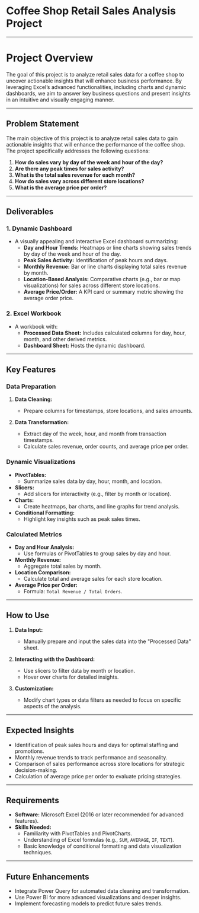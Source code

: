 # Coffee Shop Retail Sales Analysis Project

---

# **Project Overview**
The goal of this project is to analyze retail sales data for a coffee shop to uncover actionable insights that will enhance business performance. By leveraging Excel’s advanced functionalities, including charts and dynamic dashboards, we aim to answer key business questions and present insights in an intuitive and visually engaging manner.

---

## **Problem Statement**
The main objective of this project is to analyze retail sales data to gain actionable insights that will enhance the performance of the coffee shop. The project specifically addresses the following questions:

1. **How do sales vary by day of the week and hour of the day?**
2. **Are there any peak times for sales activity?**
3. **What is the total sales revenue for each month?**
4. **How do sales vary across different store locations?**
5. **What is the average price per order?**

---

## **Deliverables**

### **1. Dynamic Dashboard**
- A visually appealing and interactive Excel dashboard summarizing:
  - **Day and Hour Trends:** Heatmaps or line charts showing sales trends by day of the week and hour of the day.
  - **Peak Sales Activity:** Identification of peak hours and days.
  - **Monthly Revenue:** Bar or line charts displaying total sales revenue by month.
  - **Location-Based Analysis:** Comparative charts (e.g., bar or map visualizations) for sales across different store locations.
  - **Average Price/Order:** A KPI card or summary metric showing the average order price.

### **2. Excel Workbook**
- A workbook with:
  - **Processed Data Sheet:** Includes calculated columns for day, hour, month, and other derived metrics.
  - **Dashboard Sheet:** Hosts the dynamic dashboard.

---

## **Key Features**

### **Data Preparation**
1. **Data Cleaning:**
   - Prepare columns for timestamps, store locations, and sales amounts.

2. **Data Transformation:**
   - Extract day of the week, hour, and month from transaction timestamps.
   - Calculate sales revenue, order counts, and average price per order.

### **Dynamic Visualizations**
- **PivotTables:**
  - Summarize sales data by day, hour, month, and location.
- **Slicers:**
  - Add slicers for interactivity (e.g., filter by month or location).
- **Charts:**
  - Create heatmaps, bar charts, and line graphs for trend analysis.
- **Conditional Formatting:**
  - Highlight key insights such as peak sales times.

### **Calculated Metrics**
- **Day and Hour Analysis:**
  - Use formulas or PivotTables to group sales by day and hour.
- **Monthly Revenue:**
  - Aggregate total sales by month.
- **Location Comparison:**
  - Calculate total and average sales for each store location.
- **Average Price per Order:**
  - Formula: `Total Revenue / Total Orders`.

---

## **How to Use**

1. **Data Input:**
   - Manually prepare and input the sales data into the "Processed Data" sheet.

2. **Interacting with the Dashboard:**
   - Use slicers to filter data by month or location.
   - Hover over charts for detailed insights.

3. **Customization:**
   - Modify chart types or data filters as needed to focus on specific aspects of the analysis.

---

## **Expected Insights**
- Identification of peak sales hours and days for optimal staffing and promotions.
- Monthly revenue trends to track performance and seasonality.
- Comparison of sales performance across store locations for strategic decision-making.
- Calculation of average price per order to evaluate pricing strategies.

---

## **Requirements**
- **Software:** Microsoft Excel (2016 or later recommended for advanced features).
- **Skills Needed:**
  - Familiarity with PivotTables and PivotCharts.
  - Understanding of Excel formulas (e.g., `SUM`, `AVERAGE`, `IF`, `TEXT`).
  - Basic knowledge of conditional formatting and data visualization techniques.

---

## **Future Enhancements**
- Integrate Power Query for automated data cleaning and transformation.
- Use Power BI for more advanced visualizations and deeper insights.
- Implement forecasting models to predict future sales trends.



